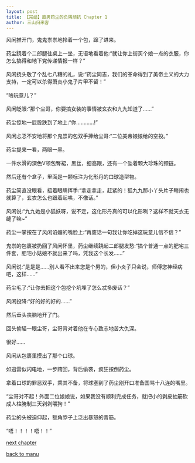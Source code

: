 ```yaml
---
layout: post
title: 【完结】直男药尘的负隅顽抗 Chapter 1
author: 三山归来客
---
```




风闲推开门，鬼鬼祟祟地拎着一个包，蹿了进来。<br><br>  药尘跷着个二郎腿往桌上一坐，无语地看着他:“就让你上街买个娘一点的衣服，你怎么搞得和地下党传递情报一样？”<br><br>  风闲挠头敬了个乱七八糟的礼，说:“药尘同志，我们的革命得到了美帝主义的大力支持，一定可以杀得萧炎小鬼子片甲不留！”<br><br>  “啥玩意儿？”<br><br>  风闲眨眼:“那个尘哥，你要搞女装的事情被玄衣和九九知道了……”<br><br>  药尘惊地一屁股跌到了地上:“你…………!”<br><br>  风闲忐忑不安地将那个鬼祟的包双手捧给尘哥:“二位美帝娘娘给的空投。”<br><br>  药尘提来一看，两眼一黑。<br><br>  一件水滑的深色V领包臀裙，黑丝，细高跟，还有一个坠着颗大珍珠的颈链。<br><br>  然后还有个盒子，里面是一颗标注为化形丹的口球造型物。<br><br>  药尘简直没眼看，捂着眼睛挥手:“拿走拿走，赶紧的！狐九九那小丫头片子瞎闹也就算了，玄衣怎么也跟着起哄，不像话。”<br><br>  风闲说:“九九她是小狐妖呀，说不定，这化形丹真的可以化形咧？这样不就天衣无缝了嘛~”<br><br>  药尘一掌按在了风闲谄媚的嘴脸上:“再废话一句我让你吃掉这玩意儿信不信？”<br><br>  鬼祟的包裹被扔回了风闲怀里，药尘继续跷起二郎腿发愁:“搞个普通一点的肥宅三件套，肥宅小姑娘不就出来了吗，凭我这个长发……”<br><br>  风闲说:“是是是……别人看不出来您是个男的，但小炎子只会说，师傅您神经病吧，这样……”<br><br>  药尘毛了:“让你去把这个包挖个坑埋了怎么忒多废话？”<br><br>  风闲投降:“好的好的好的……”<br><br>  然后垂头丧脑地开了门。<br><br>  回头偷瞄一眼尘哥，尘哥背对着他在专心致志地苦大仇深。<br><br>  很好……<br><br>  风闲从包裹里摸出了那个口球。<br><br>  如迅雷似闪电地，一步跨回，背后偷袭，疯狂按倒药尘。<br><br>  拿着口球的罪恶双手，乘其不备，将球塞到了药尘刚开口准备国骂十八连的嘴里。<br><br>  “尘哥对不起！外面二位娘娘说，如果我没有顺利完成任务，就把小的剥皮抽筋砍成人柱腌制三天剁剁喂狗！”<br><br>  药尘的头被迫仰起，额角脖子上泛出暴怒的青筋。<br><br>  “唔！！！！唔！！”

[next chapter](https://allforyanchen.github.io/2020/07/18/post-20-chapter-2.html)

[back to manu](https://allforyanchen.github.io/2020/07/18/post-20.html)
